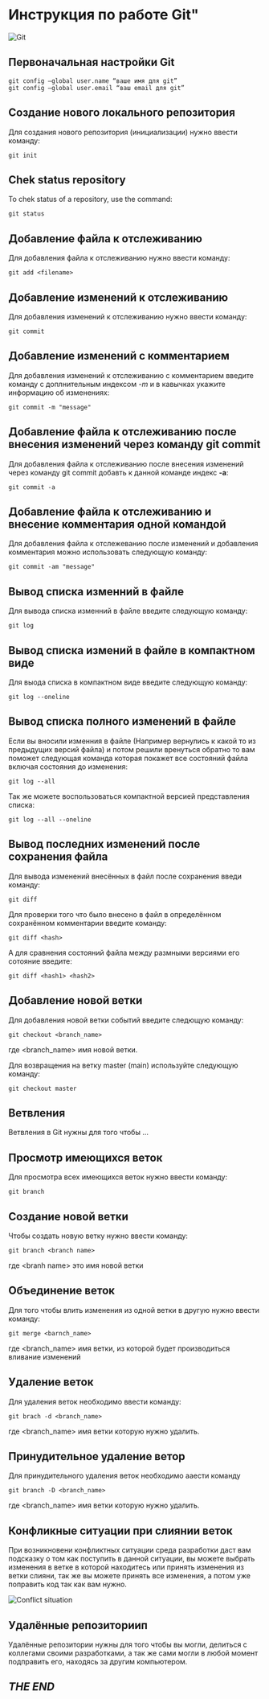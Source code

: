 # **Инструкция по работе Git"**

![Git](img/git.png)


## Первоначальная настройки Git

    git config –global user.name “ваше имя для git”
    git config –global user.email “ваш email для git” 

## Создание нового локального репозитория

Для создания нового репозитория (инициализации) нужно ввести команду:
    
    git init

## Chek status repository 

To chek status of a repository, use the command:

    git status

## Добавление файла к отслеживанию

Для добавления файла к отслеживанию нужно ввести команду:

    git add <filename>

## Добавление изменений к отслеживанию

Для добавления изменений к отслеживанию нужно ввести команду:

    git commit

## Добавление изменений с комментарием

Для добавления изменений к отслеживанию с комментарием введите команду с доплнительным индексом _-m_ и в кавычках укажите информацию об изменениях:

    git commit -m "message"

## Добавление файла к отслеживанию после внесения изменений через команду git commit

Для добавления файла к отслеживанию после внесения изменений через команду git commit добавть к данной команде индекс __-a__:

    git commit -a

## Добавление файла к отслеживанию и внесение комментария одной командой

Для добавления файла к отслежеванию после изменений и добавления комментария можно использовать следующую команду:

    git commit -am "message"

## Вывод списка изменний в файле

Для вывода списка изменний в файле введите следующую команду:

    git log

## Вывод списка измений в файле в компактном виде

Для выода списка в компактном виде введите следующую команду:

    git log --oneline

## Вывод списка полного изменений в файле
 
 Если вы вносили изменния в файле (Например вернулись к какой то из предыдущих версий файла) и потом решили вренуться обратно то вам поможет следующая команда которая покажет все состояний файла включая состояния до изменения:

    git log --all

Так же можете воспользоваться компактной версией представления списка:

    git log --all --oneline

## Вывод последних изменений после сохранения файла

Для вывода изменений внесённых в файл после сохранения введи команду:

    git diff

Для проверки того что было внесено в файл в определённом сохранённом комментарии введите команду:

    git diff <hash>

А для сравнения состояний файла между размными версиями его сотояние введите:

    git diff <hash1> <hash2>

## Добавление новой ветки

Для добавления новой ветки событий введите следющую команду:

    git checkout <branch_name>

где \<branch_name\> имя новой ветки.

Для возвращения на ветку master (main) используйте следующую команду:

    git checkout master

## Ветвления

Ветвления в Git нужны для того чтобы ...

## Просмотр имеющихся веток

Для просмотра всех имеющихся веток нужно ввести команду:

    git branch

## Создание новой ветки

Чтобы создать новую ветку нужно ввести команду:

    git branch <branch name>
где \<branh name\> это имя новой ветки
 
## Объединение веток
  
Для того чтобы влить изменения из одной ветки в другую нужно ввести команду:
 
    git merge <barnch_name>

где \<branch_name\> имя ветки, из которой будет производиться вливание изменений

## Удаление веток

Для удаления веток необходимо ввести команду:

    git brach -d <branch_name>

где \<branch_name\> имя ветки которую нужно удалить.

## Принудительное удаление ветор

Для принудительного удаления веток необходимо ааести команду 

    git branch -D <branch_name>

где \<branch_name\> имя ветки которую нужно удалить.

## Конфликные ситуации при слиянии веток

При возникновени конфликтных ситуации среда разработки даст вам подсказку о том как поступить в данной ситуации, вы можете выбрать изменения в ветке в которой находитесь или принять изменения из ветки слияни, так же вы можете принять все изменения, а потом уже поправить код так как вам нужно.

![Conflict situation](img\conflict.png)

## Удалённые репозиториип

Удалённые репозитории нужны для того чтобы вы могли, делиться с коллегами своими разработками, а так же сами могли в любой момент подправить его, находясь за другим компьютером.


## **_THE END_**    
